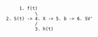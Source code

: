                               1. f(t)
                                    \
                         2. S(t) -> 4. X -> 5. b -> 6. SV'
                                    /
                                    3. h(t)
